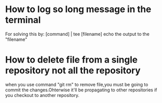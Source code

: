How to log so long message in the terminal
===============================================
For solving this by: [command] | tee [filename]
echo the output to the "filename"

How to delete file from a single repository not all the repository
===================================================================
when you use command "git rm" to remove file,you must be going to commit
the changes.Ohterwise it'll be propagating to other repositories if you
checkout to another repository.
